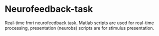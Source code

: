 # Neurofeedback-task
Real-time fmri neurofeedback task. Matlab scripts are used for real-time processing, presentation (neurobs) scripts are for stimulus presentation.
